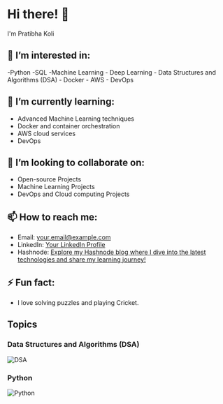 # Hi there! 👋

I'm Pratibha Koli

## 👀 I’m interested in:
-Python -SQL -Machine Learning - Deep Learning - Data Structures and Algorithms (DSA) - Docker - AWS - DevOps

## 🌱 I’m currently learning:
- Advanced Machine Learning techniques
- Docker and container orchestration
- AWS cloud services
- DevOps
  
## 💞️ I’m looking to collaborate on:
- Open-source Projects
- Machine Learning Projects
- DevOps and Cloud computing Projects


## 📫 How to reach me:
- Email: [your.email@example.com](mailto:your.email@example.com)
- LinkedIn: [Your LinkedIn Profile](https://www.linkedin.com/in/yourprofile)
- Hashnode: [Explore my Hashnode blog where I dive into the latest technologies and share my learning journey!](https://studybymecheckout.hashnode.dev/)

## ⚡ Fun fact:
- I love solving puzzles and playing Cricket.

## Topics

### Data Structures and Algorithms (DSA)
![DSA](https://www.geeksforgeeks.org/wp-content/uploads/20221020100614/Data-Structures-and-Algorithms.webp)

### Python
![Python](https://www.python.org/static/community_logos/python-logo.png)
